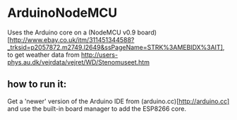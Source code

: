 # ArduinoNodeMCU
Uses the Arduino core on a (NodeMCU v0.9 board)[http://www.ebay.co.uk/itm/311451344588?_trksid=p2057872.m2749.l2649&ssPageName=STRK%3AMEBIDX%3AIT], to get weather data from http://users-phys.au.dk/vejrdata/vejret/WD/Stenomuseet.htm

## how to run it:
Get a 'newer' version of the Arduino IDE from (arduino.cc)[http://arduino.cc] and use the built-in board manager to add the ESP8266 core.

